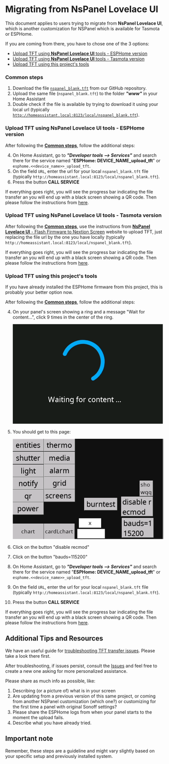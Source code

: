 # Migrating from **NsPanel Lovelace UI**

This document applies to users trying to migrate from **NsPanel Lovelace UI**, which is another customization for NSPanel which is available for Tasmota or ESPHome.

If you are coming from there, you have to chose one of the 3 options:

- [Upload TFT using **NsPanel Lovelace UI** tools - ESPHome version](#upload-tft-using-nspanel-lovelace-ui-tools---esphome-version)
- [Upload TFT using **NsPanel Lovelace UI** tools - Tasmota version](#upload-tft-using-nspanel-lovelace-ui-tools---tasmota-version)
- [Upload TFT using this project's tools](#upload-tft-using-this-projects-tools)

### Common steps

1. Download the file [`nspanel_blank.tft`](../nspanel_blank.tft) from our GitHub repository.
2. Upload the same file (`nspanel_blank.tft`) to the folder _**"www"**_ in your Home Assistant
3. Double check if the file is available by trying to download it using your local url (typically [`http://homeassistant.local:8123/local/nspanel_blank.tft`](http://homeassistant.local:8123/local/nspanel_blank.tft)).

### Upload TFT using **NsPanel Lovelace UI** tools - ESPHome version

After following the [**Common steps**](#common-steps), follow the additional steps:

4. On Home Assistant, go to _**"Developer tools --> Services"**_ and search there for the service named "**ESPHome: DEVICE_NAME_upload_tft**" or `esphome.<<device_name>>_upload_tft`.
5. On the field `URL`, enter the url for your local `nspanel_blank.tft` file (typically `http://homeassistant.local:8123/local/nspanel_blank.tft`).
6. Press the button **CALL SERVICE**

If everything goes right, you will see the progress bar indicating the file transfer an you will end up with a black screen showing a QR code. Then please follow the instructions from [here](nspanel_blank.md#what-to-do-after-installing-nspanel_blanktft).

### Upload TFT using **NsPanel Lovelace UI** tools - Tasmota version

After following the [**Common steps**](#common-steps), use the instructions from [**NsPanel Lovelace UI** - Flash Firmware to Nextion Screen](https://docs.nspanel.pky.eu/stable/prepare_nspanel/#flash-firmware-to-nextion-screen) website to upload TFT, just replacing the file url by the one you have locally (typically `http://homeassistant.local:8123/local/nspanel_blank.tft`).

If everything goes right, you will see the progress bar indicating the file transfer an you will end up with a black screen showing a QR code. Then please follow the instructions from [here](nspanel_blank.md#what-to-do-after-installing-nspanel_blanktft).

### Upload TFT using this project's tools

If you have already installed the ESPHome firmware from this project, this is probably your better option now.

After following the [**Common steps**](#common-steps), follow the additional steps:

4. On your panel's screen showing a ring and a message "Wait for content...", click 9 times in the center of the ring.

    ![Lovelace Startup page](pics/lovelace-ui_startup.png)
5. You should get to this page:

    ![Lovelace Test page](pics/lovelace-ui_pageTest.png)
6. Click on the button "disable recmod"
7. Click on the button "bauds=115200"
4. On Home Assistant, go to _**"Developer tools --> Services"**_ and search there for the service named "**ESPHome: DEVICE_NAME_upload_tft**" or `esphome.<<device_name>>_upload_tft`.
5. On the field `URL`, enter the url for your local `nspanel_blank.tft` file (typically `http://homeassistant.local:8123/local/nspanel_blank.tft`).
6. Press the button **CALL SERVICE**

If everything goes right, you will see the progress bar indicating the file transfer an you will end up with a black screen showing a QR code. Then please follow the instructions from [here](nspanel_blank.md#what-to-do-after-installing-nspanel_blanktft).

## Additional Tips and Resources

We have an useful guide for [troubleshooting TFT transfer issues](tft_upload.md). Please take a look there first.

After troubleshooting, if issues persist, consult the [Issues](https://github.com/Blackymas/NSPanel_HA_Blueprint/issues) and feel free to create a new one asking for more personalized assistance.

Please share as much info as possible, like:
1. Describing (or a picture of) what is in your screen
2. Are updating from a previous version of this same project, or coming from another NSPanel customization (which one?) or customizing for the first time a panel with original Sonoff settings?
3. Please share the ESPHome logs from when your panel starts to the moment the upload fails.
4. Describe what you have already tried.

## Important note

Remember, these steps are a guideline and might vary slightly based on your specific setup and previously installed system.
